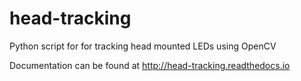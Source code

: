 # head-tracking
Python script for for tracking head mounted LEDs using OpenCV

Documentation can be found at http://head-tracking.readthedocs.io 
